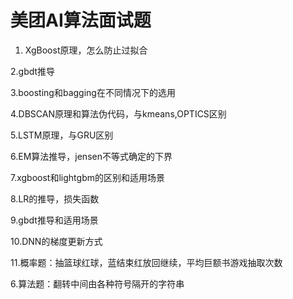 # 美团AI算法面试题   

1. XgBoost原理，怎么防止过拟合  

2.gbdt推导  

3.boosting和bagging在不同情况下的选用  

4.DBSCAN原理和算法伪代码，与kmeans,OPTICS区别  

5.LSTM原理，与GRU区别  

6.EM算法推导，jensen不等式确定的下界  

7.xgboost和lightgbm的区别和适用场景  

8.LR的推导，损失函数  

9.gbdt推导和适用场景  

10.DNN的梯度更新方式  

11.概率题：抽篮球红球，蓝结束红放回继续，平均巨额书游戏抽取次数  


6.算法题：翻转中间由各种符号隔开的字符串  

